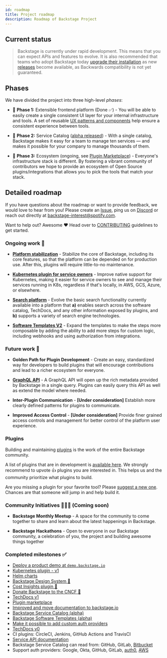 ```yaml
---
id: roadmap
title: Project roadmap
description: Roadmap of Backstage Project
---
```


## Current status

> Backstage is currently under rapid development. This means that you can expect
> APIs and features to evolve. It is also recommended that teams who adopt
> Backstage today [upgrade their installation](../cli/commands.md#versionsbump)
> as new [releases](https://github.com/backstage/backstage/releases) become
> available, as Backwards compatibility is not yet guaranteed.

## Phases

We have divided the project into three high-level _phases_:

- 🐣 **Phase 1:** Extensible frontend platform (Done ✅) - You will be able to
  easily create a single consistent UI layer for your internal infrastructure
  and tools. A set of reusable
  [UX patterns and components](https://backstage.io/storybook) help ensure a
  consistent experience between tools.

- 🐢 **Phase 2:** Service Catalog
  ([alpha released](https://backstage.io/blog/2020/06/22/backstage-service-catalog-alpha)) -
  With a single catalog, Backstage makes it easy for a team to manage ten
  services — and makes it possible for your company to manage thousands of them.

- 🐇 **Phase 3:** Ecosystem (ongoing, see
  [Plugin Marketplace](https://backstage.io/plugins)) - Everyone's
  infrastructure stack is different. By fostering a vibrant community of
  contributors we hope to provide an ecosystem of Open Source
  plugins/integrations that allows you to pick the tools that match your stack.

## Detailed roadmap

If you have questions about the roadmap or want to provide feedback, we would
love to hear from you! Please create an
[Issue](https://github.com/backstage/backstage/issues/new/choose), ping us on
[Discord](https://discord.gg/EBHEGzX) or reach out directly at
[backstage-interest@spotify.com](mailto:backstage-interest@spotify.com).

Want to help out? Awesome ❤️ Head over to
[CONTRIBUTING](https://github.com/backstage/backstage/blob/master/CONTRIBUTING.md)
guidelines to get started.

### Ongoing work 🚧

- **[Platform stabilization](https://github.com/backstage/backstage/milestone/19)** -
  Stabilize the core of Backstage, including its core features, so that the
  platform can be depended on for production use. After this, plugins will
  require little-to-no maintenance.

- **[Kubernetes plugin for service owners](https://github.com/backstage/backstage/issues/2857)** -
  Improve native support for Kubernetes, making it easier for service owners to
  see and manage their services running in K8s, regardless if that's locally, in
  AWS, GCS, Azure, or elsewhere.

- **[Search platform](../features/search/README.md)** - Evolve the basic search
  functionality currently available into a platform that **a)** enables search
  across the software catalog, TechDocs, and any other information exposed by
  plugins, and **b)** supports a variety of search engine technologies.

- **[Software Templates V2](https://github.com/backstage/backstage/issues/2771)** -
  Expand the templates to make the steps more composable by adding the ability
  to add more steps for custom logic, including webhooks and using authorization
  from integrations.

### Future work 🔮

- **Golden Path for Plugin Development** - Create an easy, standardized way for
  developers to build plugins that will encourage contributions and lead to a
  richer ecosystem for everyone.

- **[GraphQL API](https://github.com/backstage/backstage/milestone/13)** - A
  GraphQL API will open up the rich metadata provided by Backstage in a single
  query. Plugins can easily query this API as well as extend the model where
  needed.

- **Inter-Plugin Communication** - **[Under consideration]** Establish more
  clearly defined patterns for plugins to communicate.

- **Improved Access Control** - **[Under consideration]** Provide finer grained
  access controls and management for better control of the platform user
  experience.

### Plugins

Building and maintaining [plugins](https://backstage.io/plugins) is the work of
the entire Backstage community.

A list of plugins that are in development is
[available here](https://github.com/backstage/backstage/issues?q=is%3Aissue+is%3Aopen+label%3Aplugin+sort%3Areactions-%2B1-desc).
We strongly recommend to upvote 👍 plugins you are interested in. This helps us
and the community prioritize what plugins to build.

Are you missing a plugin for your favorite tool? Please
[suggest a new one](https://github.com/backstage/backstage/issues/new?labels=plugin&template=plugin_template.md&title=%5BPlugin%5D+THE+PLUGIN+NAME).
Chances are that someone will jump in and help build it.

### Community Initiatives 🧑‍🤝‍🧑 (Coming soon)

- **Backstage Monthly Meetup** - A space for the community to come together to
  share and learn about the latest happenings in Backstage.

- **Backstage Hackathons** - Open to everyone in our Backstage community, a
  celebration of you, the project and building awesome things together

### Completed milestones ✅

- [Deploy a product demo at `demo.backstage.io`](https://demo.backstage.io)
- [Kubernetes plugin - v1](https://github.com/backstage/backstage/tree/master/plugins/kubernetes)
- [Helm charts](https://github.com/backstage/backstage/tree/master/contrib/chart/backstage)
- [Backstage Design System 💅](https://backstage.io/blog/2020/09/30/backstage-design-system)
- [Cost Insights plugin 💸](https://engineering.atspotify.com/2020/09/29/managing-clouds-from-the-ground-up-cost-engineering-at-spotify/)
- [Donate Backstage to the CNCF 🎉](https://backstage.io/blog/2020/09/23/backstage-cncf-sandbox)
- [TechDocs v1](https://backstage.io/blog/2020/09/08/announcing-tech-docs)
- [Plugin marketplace](https://backstage.io/plugins)
- [Improved and move documentation to backstage.io](https://backstage.io/docs/overview/what-is-backstage)
- [Backstage Service Catalog (alpha)](https://backstage.io/blog/2020/06/22/backstage-service-catalog-alpha)
- [Backstage Software Templates (alpha)](https://backstage.io/blog/2020/08/05/announcing-backstage-software-templates)
- [Make it possible to add custom auth providers](https://backstage.io/blog/2020/07/01/how-to-enable-authentication-in-backstage-using-passport)
- [TechDocs v0](https://github.com/backstage/backstage/milestone/15)
- CI plugins: CircleCI, Jenkins, GitHub Actions and TravisCI
- [Service API documentation](https://github.com/backstage/backstage/pull/1737)
- Backstage Service Catalog can read from: GitHub, GitLab,
  [Bitbucket](https://github.com/backstage/backstage/pull/1938)
- Support auth providers: Google, Okta, GitHub, GitLab,
  [auth0](https://github.com/backstage/backstage/pull/1611),
  [AWS](https://github.com/backstage/backstage/pull/1990)
